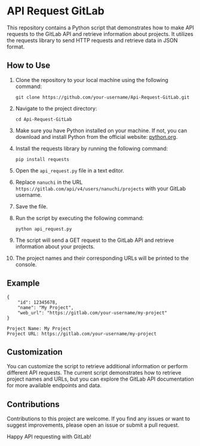 # API Request GitLab

This repository contains a Python script that demonstrates how to make API requests to the GitLab API and retrieve information about projects. It utilizes the requests library to send HTTP requests and retrieve data in JSON format.

## How to Use

1. Clone the repository to your local machine using the following command:

   ```
   git clone https://github.com/your-username/Api-Request-GitLab.git
   ```

2. Navigate to the project directory:

   ```
   cd Api-Request-GitLab
   ```

3. Make sure you have Python installed on your machine. If not, you can download and install Python from the official website: [python.org](https://www.python.org/).

4. Install the requests library by running the following command:

   ```
   pip install requests
   ```

5. Open the `api_request.py` file in a text editor.

6. Replace `nanuchi` in the URL `https://gitlab.com/api/v4/users/nanuchi/projects` with your GitLab username.

7. Save the file.

8. Run the script by executing the following command:

   ```
   python api_request.py
   ```

9. The script will send a GET request to the GitLab API and retrieve information about your projects.

10. The project names and their corresponding URLs will be printed to the console.

## Example

```plaintext
{
    "id": 12345678,
    "name": "My Project",
    "web_url": "https://gitlab.com/your-username/my-project"
}

Project Name: My Project
Project URL: https://gitlab.com/your-username/my-project
```

## Customization

You can customize the script to retrieve additional information or perform different API requests. The current script demonstrates how to retrieve project names and URLs, but you can explore the GitLab API documentation for more available endpoints and data.

## Contributions

Contributions to this project are welcome. If you find any issues or want to suggest improvements, please open an issue or submit a pull request.

Happy API requesting with GitLab!
